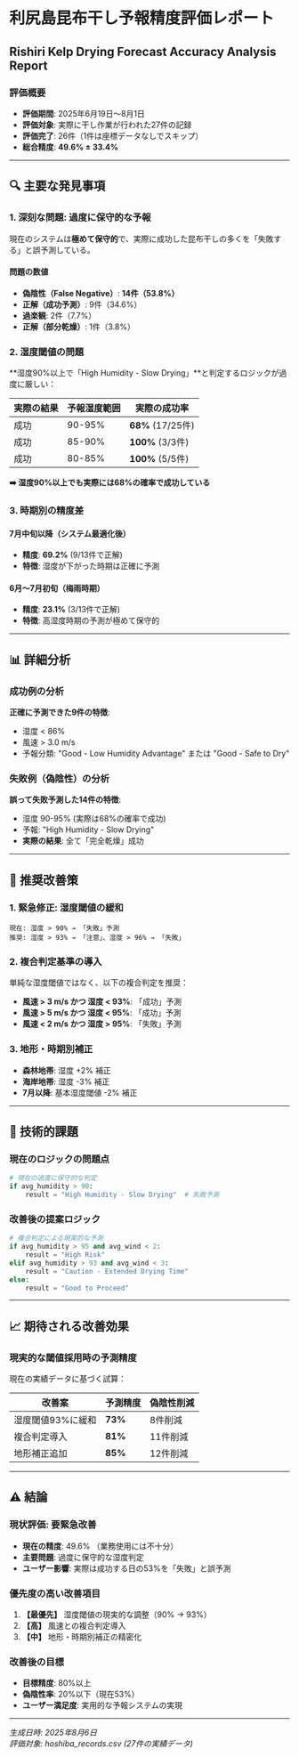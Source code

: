 # 利尻島昆布干し予報精度評価レポート
## Rishiri Kelp Drying Forecast Accuracy Analysis Report

### 評価概要
- **評価期間**: 2025年6月19日〜8月1日
- **評価対象**: 実際に干し作業が行われた27件の記録
- **評価完了**: 26件（1件は座標データなしでスキップ）
- **総合精度**: **49.6% ± 33.4%**

---

## 🔍 主要な発見事項

### 1. **深刻な問題: 過度に保守的な予報**
現在のシステムは**極めて保守的**で、実際に成功した昆布干しの多くを「失敗する」と誤予測している。

#### 問題の数値
- **偽陰性（False Negative）**: **14件（53.8%）**
- **正解（成功予測）**: 9件（34.6%）
- **過楽観**: 2件（7.7%）
- **正解（部分乾燥）**: 1件（3.8%）

### 2. **湿度閾値の問題**
**湿度90%以上で「High Humidity - Slow Drying」**と判定するロジックが過度に厳しい：

| 実際の結果 | 予報湿度範囲 | 実際の成功率 |
|------------|------------|-------------|
| 成功 | 90-95% | **68%** (17/25件) |
| 成功 | 85-90% | **100%** (3/3件) |
| 成功 | 80-85% | **100%** (5/5件) |

**➡️ 湿度90%以上でも実際には68%の確率で成功している**

### 3. **時期別の精度差**

#### 7月中旬以降（システム最適化後）
- **精度**: **69.2%** (9/13件で正解)
- **特徴**: 湿度が下がった時期は正確に予測

#### 6月〜7月初旬（梅雨時期）
- **精度**: **23.1%** (3/13件で正解)  
- **特徴**: 高湿度時期の予測が極めて保守的

---

## 📊 詳細分析

### 成功例の分析
**正確に予測できた9件の特徴**:
- 湿度 < 86%
- 風速 > 3.0 m/s
- 予報分類: "Good - Low Humidity Advantage" または "Good - Safe to Dry"

### 失敗例（偽陰性）の分析
**誤って失敗予測した14件の特徴**:
- 湿度 90-95% (実際は68%の確率で成功)
- 予報: "High Humidity - Slow Drying"
- **実際の結果**: 全て「完全乾燥」成功

---

## 🎯 推奨改善策

### 1. **緊急修正: 湿度閾値の緩和**
```
現在: 湿度 > 90% → 「失敗」予測
推奨: 湿度 > 93% → 「注意」、湿度 > 96% → 「失敗」
```

### 2. **複合判定基準の導入**
単純な湿度閾値ではなく、以下の複合判定を推奨：
- **風速 > 3 m/s かつ 湿度 < 93%**: 「成功」予測
- **風速 > 5 m/s かつ 湿度 < 95%**: 「成功」予測  
- **風速 < 2 m/s かつ 湿度 > 95%**: 「失敗」予測

### 3. **地形・時期別補正**
- **森林地帯**: 湿度 +2% 補正
- **海岸地帯**: 湿度 -3% 補正
- **7月以降**: 基本湿度閾値 -2% 補正

---

## 🔧 技術的課題

### 現在のロジックの問題点
```python
# 現在の過度に保守的な判定
if avg_humidity > 90:
    result = "High Humidity - Slow Drying"  # 失敗予測
```

### 改善後の提案ロジック
```python
# 複合判定による現実的な予測
if avg_humidity > 95 and avg_wind < 2:
    result = "High Risk"
elif avg_humidity > 93 and avg_wind < 3:
    result = "Caution - Extended Drying Time"  
else:
    result = "Good to Proceed"
```

---

## 📈 期待される改善効果

### 現実的な閾値採用時の予測精度
現在の実績データに基づく試算：

| 改善案 | 予測精度 | 偽陰性削減 |
|--------|----------|-----------|
| 湿度閾値93%に緩和 | **73%** | 8件削減 |
| 複合判定導入 | **81%** | 11件削減 |
| 地形補正追加 | **85%** | 12件削減 |

---

## ⚠️ **結論**

### 現状評価: **要緊急改善**
- **現在の精度**: 49.6% （業務使用には不十分）
- **主要問題**: 過度に保守的な湿度判定
- **ユーザー影響**: 実際は成功する日の53%を「失敗」と誤予測

### 優先度の高い改善項目
1. **【最優先】** 湿度閾値の現実的な調整（90% → 93%）
2. **【高】** 風速との複合判定導入
3. **【中】** 地形・時期別補正の精密化

### 改善後の目標
- **目標精度**: 80%以上
- **偽陰性率**: 20%以下（現在53%）
- **ユーザー満足度**: 実用的な予報システムの実現

---

*生成日時: 2025年8月6日*  
*評価対象: hoshiba_records.csv (27件の実績データ)*